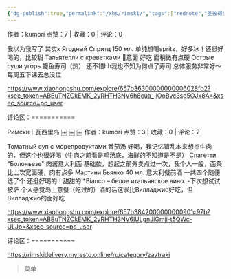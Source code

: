 ```yaml
---
{"dg-publish":true,"permalink":"/xhs/rimski/","tags":["rednote","圣彼得堡"],"created":"2025-03-17T18:31:06.797+08:00","updated":"2025-03-19T21:41:56.906+08:00"}
---
```


作者：kumori
点赞：7   |   收藏：0   |   评论：0

我以为我写了 其实x
Ягодный Спритц 150 мл. 单纯想喝spritz，好多冰！还挺好喝的，比较甜
Тальятелли с креветками 🦐意面 好吃 面稍微有点硬
Острые суши угорь 鳗鱼寿司（热） 还不错hh我也不知为何点了寿司
总体服务非常好～每周五下课去总没位

https://www.xiaohongshu.com/explore/657b36300000000006028fb2?xsec_token=ABBuTNZCkEMK_2yRHTH3NV6h8cua_jlOoBvc3sg5OJx8A=&xsec_source=pc_user

评论区：===========


Римски｜瓦西里岛
￼
￼
￼
作者：kumori
点赞：3   |   收藏：0   |   评论：2

Томатный суп с морепродуктами 番茄汤 好喝，我记忆错乱本来想点牛肉的，但这个也很好喝（牛肉之前看是鸡汤底，海鲜的不知道是不是）
Спагетти "Болоньезе" 肉酱意大利面 基础款，想起之前外卖点过一次，我个人一般，面条比上次宽面硬，肉有点多
Мартини Бьянко 40 мл. 意大利餐前酒 一共四个随便选了个 还挺好喝的！甜甜的
*Bianco – белое итальянское вино.
-下次想试试披萨 个人感觉岛上意餐（吃过的）酒的话这家比Вилладжио好吃，但Вилладжио的面好吃

https://www.xiaohongshu.com/explore/657b3842000000000901c97b?xsec_token=ABBuTNZCkEMK_2yRHTH3NV6lULgnJiGmji-t5QWc-ULJo=&xsec_source=pc_user

评论区：===========

https://rimskidelivery.myresto.online/ru/category/zavtraki

> 菜单